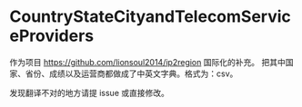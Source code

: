 # CountryStateCityandTelecomServiceProviders

作为项目 https://github.com/lionsoul2014/ip2region 国际化的补充。
把其中国家、省份、成绩以及运营商都做成了中英文字典。格式为：csv。

发现翻译不对的地方请提 issue 或直接修改。
